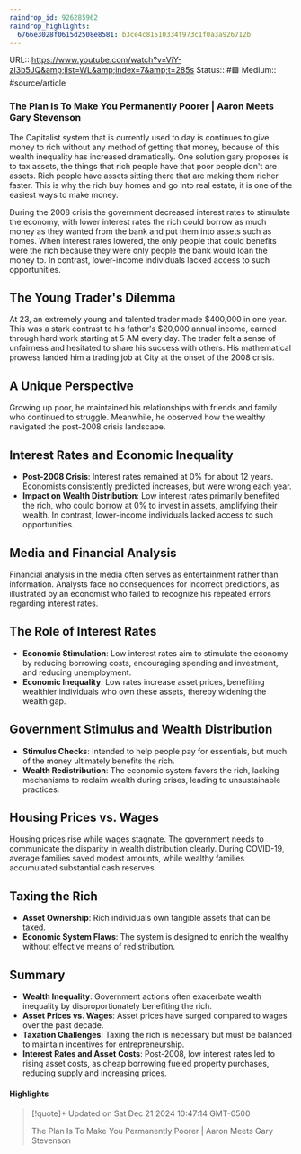 ```yaml
---
raindrop_id: 926285962
raindrop_highlights:
  6766e3028f0615d2508e8581: b3ce4c81510334f973c1f0a3a926712b
---
```


URL:: https://www.youtube.com/watch?v=ViY-zI3b5JQ&amp;list=WL&amp;index=7&amp;t=285s
Status:: #🟩 
Medium:: #source/article

### The Plan Is To Make You Permanently Poorer | Aaron Meets Gary Stevenson

The Capitalist system that is currently used to day is continues to give money to rich without any method of getting that money, because of this wealth inequality has increased dramatically.
One solution gary proposes is to tax assets, the things that rich people have that poor people don't are assets. Rich people have assets sitting there that are making them richer faster.
This is why the rich buy homes and go into real estate, it is one of the easiest ways to make money.

During the 2008 crisis the government decreased interest rates to stimulate the economy, with lower interest rates the rich could borrow as much money as they wanted from the bank and put them into assets such as homes.
When interest rates lowered, the only people that could benefits were the rich because they were only people the bank would loan the money to.  In contrast, lower-income individuals lacked access to such opportunities.

## The Young Trader's Dilemma

At 23, an extremely young and talented trader made $400,000 in one year. This was a stark contrast to his father's $20,000 annual income, earned through hard work starting at 5 AM every day. The trader felt a sense of unfairness and hesitated to share his success with others. His mathematical prowess landed him a trading job at City at the onset of the 2008 crisis.

## A Unique Perspective

Growing up poor, he maintained his relationships with friends and family who continued to struggle. Meanwhile, he observed how the wealthy navigated the post-2008 crisis landscape.

## Interest Rates and Economic Inequality

- **Post-2008 Crisis**: Interest rates remained at 0% for about 12 years. Economists consistently predicted increases, but were wrong each year.
- **Impact on Wealth Distribution**: Low interest rates primarily benefited the rich, who could borrow at 0% to invest in assets, amplifying their wealth. In contrast, lower-income individuals lacked access to such opportunities.

## Media and Financial Analysis

Financial analysis in the media often serves as entertainment rather than information. Analysts face no consequences for incorrect predictions, as illustrated by an economist who failed to recognize his repeated errors regarding interest rates.

## The Role of Interest Rates

- **Economic Stimulation**: Low interest rates aim to stimulate the economy by reducing borrowing costs, encouraging spending and investment, and reducing unemployment.
- **Economic Inequality**: Low rates increase asset prices, benefiting wealthier individuals who own these assets, thereby widening the wealth gap.

## Government Stimulus and Wealth Distribution

- **Stimulus Checks**: Intended to help people pay for essentials, but much of the money ultimately benefits the rich.
- **Wealth Redistribution**: The economic system favors the rich, lacking mechanisms to reclaim wealth during crises, leading to unsustainable practices.

## Housing Prices vs. Wages

Housing prices rise while wages stagnate. The government needs to communicate the disparity in wealth distribution clearly. During COVID-19, average families saved modest amounts, while wealthy families accumulated substantial cash reserves.

## Taxing the Rich

- **Asset Ownership**: Rich individuals own tangible assets that can be taxed.
- **Economic System Flaws**: The system is designed to enrich the wealthy without effective means of redistribution.

## Summary

- **Wealth Inequality**: Government actions often exacerbate wealth inequality by disproportionately benefiting the rich.
- **Asset Prices vs. Wages**: Asset prices have surged compared to wages over the past decade.
- **Taxation Challenges**: Taxing the rich is necessary but must be balanced to maintain incentives for entrepreneurship.
- **Interest Rates and Asset Costs**: Post-2008, low interest rates led to rising asset costs, as cheap borrowing fueled property purchases, reducing supply and increasing prices.


#### Highlights

> [!quote]+ Updated on Sat Dec 21 2024 10:47:14 GMT-0500
>
> The Plan Is To Make You Permanently Poorer | Aaron Meets Gary Stevenson
